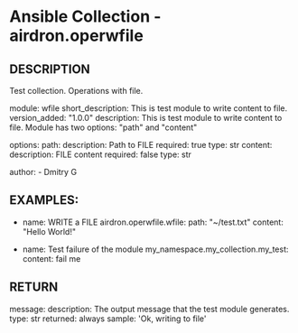 # Ansible Collection - airdron.operwfile

## DESCRIPTION

Test collection. Operations with file.

module: wfile
short_description: This is test module to write content to file.
version_added: "1.0.0"
description: This is test module to write content to file. Module has two options: "path" and "content"

options:
    path:
        description: Path to FILE
        required: true
        type: str
    content:
        description: FILE content
        required: false
        type: str

author:
    - Dmitry G


## EXAMPLES:

- name: WRITE a FILE
  airdron.operwfile.wfile:
    path: "~/test.txt" 
    content: "Hello World!"

- name: Test failure of the module
  my_namespace.my_collection.my_test:
    content: fail me


## RETURN

message:
    description: The output message that the test module generates.
    type: str
    returned: always
    sample: 'Ok, writing to file'